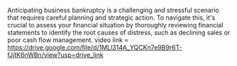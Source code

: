 Anticipating business bankruptcy is a challenging and stressful scenario that requires careful planning and strategic action. To navigate this, it's crucial to assess your financial situation by thoroughly reviewing financial statements to identify the root causes of distress, 
such as declining sales or poor cash flow management.
video link = https://drive.google.com/file/d/1MLl314A_YQCKn7e9B9r6T-fJjtK6nWBn/view?usp=drive_link
